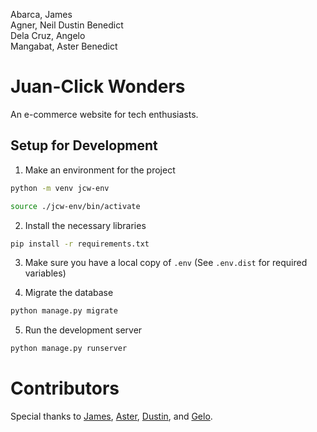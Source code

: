 Abarca, James\
Agner, Neil Dustin Benedict\
Dela Cruz, Angelo\
Mangabat, Aster Benedict

# Juan-Click Wonders

An e-commerce website for tech enthusiasts.

## Setup for Development

1. Make an environment for the project

```bash
python -m venv jcw-env
```

```bash
source ./jcw-env/bin/activate
```

2. Install the necessary libraries

```bash
pip install -r requirements.txt
```

3. Make sure you have a local copy of `.env` (See `.env.dist` for required variables)

4. Migrate the database

```bash
python manage.py migrate
```
 5. Run the development server

 ```bash
 python manage.py runserver
 ```

 # Contributors

 Special thanks to [James](https://github.com/kintengg), [Aster](https://github.com/astermangabat25), [Dustin](https://github.com/DustinAgner27), and [Gelo](https://github.com/angelo-dlcrz).